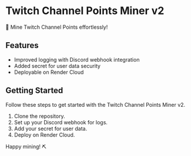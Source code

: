 # Twitch Channel Points Miner v2

🚀 Mine Twitch Channel Points effortlessly!

## Features

- Improved logging with Discord webhook integration
- Added secret for user data security
- Deployable on Render Cloud

## Getting Started

Follow these steps to get started with the Twitch Channel Points Miner v2.

1. Clone the repository.
2. Set up your Discord webhook for logs.
3. Add your secret for user data.
4. Deploy on Render Cloud.

Happy mining! ⛏️
